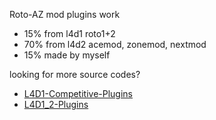 Roto-AZ mod plugins work
* 15% from l4d1 roto1+2
* 70% from l4d2 acemod, zonemod, nextmod
* 15% made by myself

looking for more source codes?
* [L4D1-Competitive-Plugins](https://github.com/fbef0102/L4D1-Competitive-Plugins)
* [L4D1_2-Plugins](https://github.com/fbef0102/L4D1_2-Plugins)
